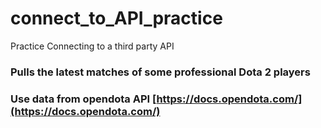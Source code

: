 # connect_to_API_practice
Practice Connecting to a third party API 

### Pulls the latest matches of some professional Dota 2 players

### Use data from opendota API [https://docs.opendota.com/](https://docs.opendota.com/)
